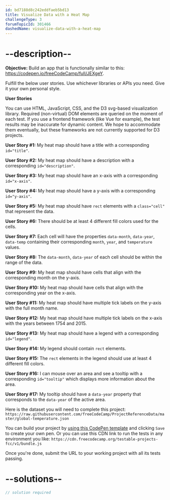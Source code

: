 ```yaml
---
id: bd7188d8c242eddfaeb5bd13
title: Visualize Data with a Heat Map
challengeType: 3
forumTopicId: 301466
dashedName: visualize-data-with-a-heat-map
---
```


# --description--

**Objective:** Build an app that is functionally similar to this: <https://codepen.io/freeCodeCamp/full/JEXgeY>.

Fulfill the below user stories. Use whichever libraries or APIs you need. Give it your own personal style.

**User Stories**

You can use HTML, JavaScript, CSS, and the D3 svg-based visualization library. Required (non-virtual) DOM elements are queried on the moment of each test. If you use a frontend framework (like Vue for example), the test results may be inaccurate for dynamic content. We hope to accommodate them eventually, but these frameworks are not currently supported for D3 projects.

**User Story #1:** My heat map should have a title with a corresponding `id="title"`.

**User Story #2:** My heat map should have a description with a corresponding `id="description"`.

**User Story #3:** My heat map should have an x-axis with a corresponding `id="x-axis"`.

**User Story #4:** My heat map should have a y-axis with a corresponding `id="y-axis"`.

**User Story #5:** My heat map should have `rect` elements with a `class="cell"` that represent the data.

**User Story #6:** There should be at least 4 different fill colors used for the cells.

**User Story #7:** Each cell will have the properties `data-month`, `data-year`, `data-temp` containing their corresponding `month`, `year`, and `temperature` values.

**User Story #8:** The `data-month`, `data-year` of each cell should be within the range of the data.

**User Story #9:** My heat map should have cells that align with the corresponding month on the y-axis.

**User Story #10:** My heat map should have cells that align with the corresponding year on the x-axis.

**User Story #11:** My heat map should have multiple tick labels on the y-axis with the full month name.

**User Story #12:** My heat map should have multiple tick labels on the x-axis with the years between 1754 and 2015.

**User Story #13:** My heat map should have a legend with a corresponding `id="legend"`.

**User Story #14:** My legend should contain `rect` elements.

**User Story #15:** The `rect` elements in the legend should use at least 4 different fill colors.

**User Story #16:** I can mouse over an area and see a tooltip with a corresponding `id="tooltip"` which displays more information about the area.

**User Story #17:** My tooltip should have a `data-year` property that corresponds to the `data-year` of the active area.

Here is the dataset you will need to complete this project: `https://raw.githubusercontent.com/freeCodeCamp/ProjectReferenceData/master/global-temperature.json`

You can build your project by <a href='https://codepen.io/pen?template=MJjpwO' target='_blank' rel='nofollow'>using this CodePen template</a> and clicking `Save` to create your own pen. Or you can use this CDN link to run the tests in any environment you like: `https://cdn.freecodecamp.org/testable-projects-fcc/v1/bundle.js`

Once you're done, submit the URL to your working project with all its tests passing.

# --solutions--

```js
// solution required
```
